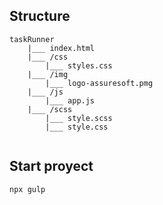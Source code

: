 ## Structure
``` 
taskRunner
    |___ index.html
    |___ /css
        |___ styles.css
    |___ /img
        |___ logo-assuresoft.pmg
    |___ /js
        |___ app.js
    |___ /scss
        |___ style.scss
        |___ style.css
        
``` 
## Start proyect
``` 
npx gulp        
``` 
